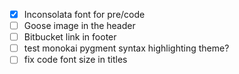 
- [x] Inconsolata font for pre/code
- [ ] Goose image in the header
- [ ] Bitbucket link in footer
- [ ] test monokai pygment syntax highlighting theme?
- [ ] fix code font size in titles
